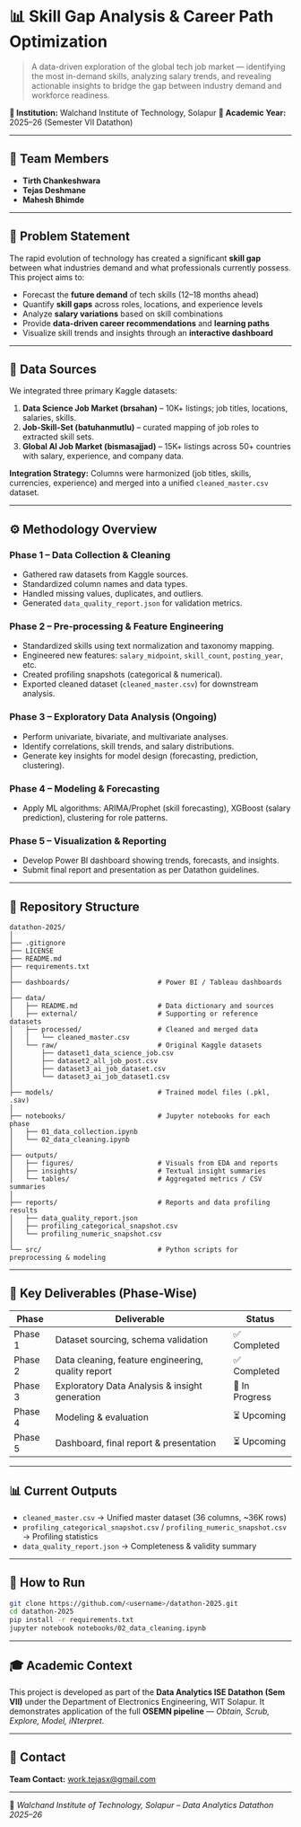# 📊 Skill Gap Analysis & Career Path Optimization

> A data-driven exploration of the global tech job market — identifying the most in-demand skills, analyzing salary trends, and revealing actionable insights to bridge the gap between industry demand and workforce readiness.

**🏫 Institution:** Walchand Institute of Technology, Solapur
**📅 Academic Year:** 2025–26 (Semester VII Datathon)

---

## 👥 Team Members

* **Tirth Chankeshwara**
* **Tejas Deshmane**
* **Mahesh Bhimde**

---

## 🎯 Problem Statement

The rapid evolution of technology has created a significant **skill gap** between what industries demand and what professionals currently possess. This project aims to:

* Forecast the **future demand** of tech skills (12–18 months ahead)
* Quantify **skill gaps** across roles, locations, and experience levels
* Analyze **salary variations** based on skill combinations
* Provide **data-driven career recommendations** and **learning paths**
* Visualize skill trends and insights through an **interactive dashboard**

---

## 📂 Data Sources

We integrated three primary Kaggle datasets:

1. **Data Science Job Market (brsahan)** – 10K+ listings; job titles, locations, salaries, skills.
2. **Job-Skill-Set (batuhanmutlu)** – curated mapping of job roles to extracted skill sets.
3. **Global AI Job Market (bismasajjad)** – 15K+ listings across 50+ countries with salary, experience, and company data.

**Integration Strategy:** Columns were harmonized (job titles, skills, currencies, experience) and merged into a unified `cleaned_master.csv` dataset.

---

## ⚙️ Methodology Overview

### **Phase 1 – Data Collection & Cleaning**

* Gathered raw datasets from Kaggle sources.
* Standardized column names and data types.
* Handled missing values, duplicates, and outliers.
* Generated `data_quality_report.json` for validation metrics.

### **Phase 2 – Pre-processing & Feature Engineering**

* Standardized skills using text normalization and taxonomy mapping.
* Engineered new features: `salary_midpoint`, `skill_count`, `posting_year`, etc.
* Created profiling snapshots (categorical & numerical).
* Exported cleaned dataset (`cleaned_master.csv`) for downstream analysis.

### **Phase 3 – Exploratory Data Analysis (Ongoing)**

* Perform univariate, bivariate, and multivariate analyses.
* Identify correlations, skill trends, and salary distributions.
* Generate key insights for model design (forecasting, prediction, clustering).

### **Phase 4 – Modeling & Forecasting**

* Apply ML algorithms: ARIMA/Prophet (skill forecasting), XGBoost (salary prediction), clustering for role patterns.

### **Phase 5 – Visualization & Reporting**

* Develop Power BI dashboard showing trends, forecasts, and insights.
* Submit final report and presentation as per Datathon guidelines.

---

## 📁 Repository Structure

```
datathon-2025/
│
├── .gitignore
├── LICENSE
├── README.md
├── requirements.txt
│
├── dashboards/                      # Power BI / Tableau dashboards
│
├── data/
│   ├── README.md                    # Data dictionary and sources
│   ├── external/                    # Supporting or reference datasets
│   ├── processed/                   # Cleaned and merged data
│   │   └── cleaned_master.csv
│   └── raw/                         # Original Kaggle datasets
│       ├── dataset1_data_science_job.csv
│       ├── dataset2_all_job_post.csv
│       ├── dataset3_ai_job_dataset.csv
│       └── dataset3_ai_job_dataset1.csv
│
├── models/                          # Trained model files (.pkl, .sav)
│
├── notebooks/                       # Jupyter notebooks for each phase
│   ├── 01_data_collection.ipynb
│   └── 02_data_cleaning.ipynb
│
├── outputs/
│   ├── figures/                     # Visuals from EDA and reports
│   ├── insights/                    # Textual insight summaries
│   └── tables/                      # Aggregated metrics / CSV summaries
│
├── reports/                         # Reports and data profiling results
│   ├── data_quality_report.json
│   ├── profiling_categorical_snapshot.csv
│   └── profiling_numeric_snapshot.csv
│
└── src/                             # Python scripts for preprocessing & modeling
```

---

## 🧮 Key Deliverables (Phase-Wise)

| Phase   | Deliverable                                        | Status         |
| ------- | -------------------------------------------------- | -------------- |
| Phase 1 | Dataset sourcing, schema validation                | ✅ Completed    |
| Phase 2 | Data cleaning, feature engineering, quality report | ✅ Completed    |
| Phase 3 | Exploratory Data Analysis & insight generation     | 🔄 In Progress |
| Phase 4 | Modeling & evaluation                              | ⏳ Upcoming     |
| Phase 5 | Dashboard, final report & presentation             | ⏳ Upcoming     |

---

## 📊 Current Outputs

* `cleaned_master.csv` → Unified master dataset (36 columns, ~36K rows)
* `profiling_categorical_snapshot.csv` / `profiling_numeric_snapshot.csv` → Profiling statistics
* `data_quality_report.json` → Completeness & validity summary

---

## 🚀 How to Run

```bash
git clone https://github.com/<username>/datathon-2025.git
cd datathon-2025
pip install -r requirements.txt
jupyter notebook notebooks/02_data_cleaning.ipynb
```

---

## 🎓 Academic Context

This project is developed as part of the **Data Analytics ISE Datathon (Sem VII)** under the Department of Electronics Engineering, WIT Solapur. It demonstrates application of the full **OSEMN pipeline** — *Obtain, Scrub, Explore, Model, iNterpret*.

---

## 📧 Contact

**Team Contact:** [work.tejasx@gmail.com](mailto:work.tejasx@gmail.com)

---

📘 *Walchand Institute of Technology, Solapur – Data Analytics Datathon 2025–26*
